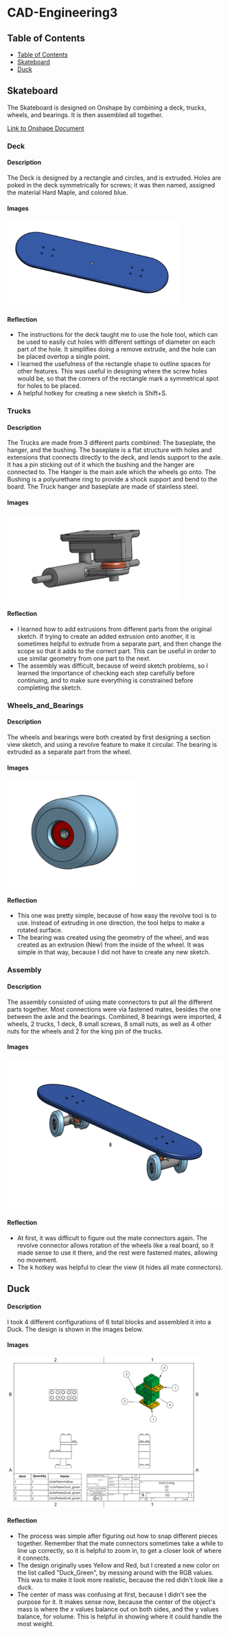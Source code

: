 # CAD-Engineering3

## Table of Contents
* [Table of Contents](#TableOfContents)
* [Skateboard](#Skateboard)
* [Duck](#Duck)

## Skateboard
The Skateboard is designed on Onshape by combining a deck, trucks, wheels, and bearings. It is then assembled all together.

[Link to Onshape Document](https://cvilleschools.onshape.com/documents/43ac334ecc19ff8ab6669fec/w/b0ce2447437d1404e49dbab2/e/44c58274e30f4a2979bdd1af)

### Deck

#### Description
The Deck is designed by a rectangle and circles, and is extruded. Holes are poked in the deck symmetrically for screws; it was then named, assigned the material Hard Maple, and colored blue.

#### Images

<img src="Images/Skate_Deck.png" alt="SkateDeck" width="400" height="200"/>

#### Reflection
* The instructions for the deck taught me to use the hole tool, which can be used to easily cut holes with different settings of diameter on each part of the hole. It simplifies doing a remove extrude, and the hole can be placed overtop a single point.
* I learned the usefulness of the rectangle shape to outline spaces for other features. This was useful in designing where the screw holes would be, so that the corners of the rectangle mark a symmetrical spot for holes to be placed.
* A helpful hotkey for creating a new sketch is Shift+S.

### Trucks

#### Description
The Trucks are made from 3 different parts combined: The baseplate, the hanger, and the bushing. The baseplate is a flat structure with holes and extensions that connects directly to the deck, and lends support to the axle. It has a pin sticking out of it which the bushing and the hanger are connected to. 
The Hanger is the main axle which the wheels go onto.
The Bushing is a polyurethane ring to provide a shock support and bend to the board.
The Truck hanger and baseplate are made of stainless steel.

#### Images
<img src="Images/Skate_Truck.png" alt="SkateTruck" width="400" height="200"/>

#### Reflection
* I learned how to add extrusions from different parts from the original sketch. If trying to create an added extrusion onto another, it is sometimes helpful to extrude from a separate part, and then change the scope so that it adds to the correct part. This can be useful in order to use similar geometry from one part to the next.
* The assembly was difficult, because of weird sketch problems, so I learned the importance of checking each step carefully before continuing, and to make sure everything is constrained before completing the sketch.

### Wheels_and_Bearings

#### Description
The wheels and bearings were both created by first designing a section view sketch, and using a revolve feature to make it circular. The bearing is extruded as a separate part from the wheel.

#### Images
<img src="Images/Skate_Wheel.png" alt="SkateWheel" width="300" height="250"/>

#### Reflection
* This one was pretty simple, because of how easy the revolve tool is to use. Instead of extruding in one direction, the tool helps to make a rotated surface.
* The bearing was created using the geometry of the wheel, and was created as an extrusion (New) from the inside of the wheel. It was simple in that way, because I did not have to create any new sketch.

### Assembly

#### Description
The assembly consisted of using mate connectors to put all the different parts together. Most connections were via fastened mates, besides the one between the axle and the bearings. Combined, 8 bearings were imported, 4 wheels, 2 trucks, 1 deck, 8 small screws, 8 small nuts, as well as 4 other nuts for the wheels and 2 for the king pin of the trucks.

#### Images
<img src="Images/Skate_Assembly.png" alt="SkateAssembly" width="700" height="350"/>

#### Reflection
* At first, it was difficult to figure out the mate connectors again. The revolve connector allows rotation of the wheels like a real board, so it made sense to use it there, and the rest were fastened mates, allowing no movement.
* The k hotkey was helpful to clear the view (it hides all mate connectors).

## Duck

#### Description 
I took 4 different configurations of 6 total blocks and assembled it into a Duck. The design is shown in the images below.

#### Images
<img src="Images/Duck_Assembly.png" alt="DuckAssembly" width="450" height="350"/>

#### Reflection
* The process was simple after figuring out how to snap different pieces together. Remember that the mate connectors sometimes take a while to line up correctly, so it is helpful to zoom in, to get a closer look of where it connects. 
* The design originally uses Yellow and Red, but I created a new color on the list called "Duck_Green", by messing around with the RGB values. This was to make it look more realistic, because the red didn't look like a duck. 
* The center of mass was confusing at first, because I didn't see the purpose for it. It makes sense now, because the center of the object's mass is where the x values balance out on both sides, and the y values balance, for volume. This is helpful in showing where it could handle the most weight.
